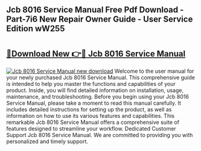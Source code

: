 ## Jcb 8016 Service Manual Free Pdf Download - Part-7i6 New Repair Owner Guide - User Service Edition wW255

# <h2><a href="http://bc91783.oget.top/?id=Jcb+8016+Service+Manual">🔗Download New 👉🔴 Jcb 8016 Service Manual</a></h2>

[![Jcb 8016 Service Manual new download](https://i.imgur.com/5g1atiW.png)](http://bc91783.oget.top/?id=Jcb+8016+Service+Manual)
Welcome to the user manual for your newly purchased Jcb 8016 Service Manual. This comprehensive guide is intended to help you master the functions and capabilities of your product. Inside, you will find detailed information on installation, usage, maintenance, and troubleshooting. Before you begin using your Jcb 8016 Service Manual, please take a moment to read this manual carefully. It includes detailed instructions for setting up the product, as well as information on how to use its various features and capabilities. This remarkable Jcb 8016 Service Manual offers a comprehensive suite of features designed to streamline your workflow. Dedicated Customer Support Jcb 8016 Service Manual. We are committed to providing you with personalized and timely support.
